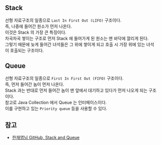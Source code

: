 ## Stack
선형 자료구조의 일종으로 ```Last In First Out (LIFO)``` 구조이다.   
즉, 나중에 들어간 원소가 먼저 나온다.   
이것은 Stack 의 가장 큰 특징이다.   
차곡차곡 쌓이는 구조로 먼저 Stack 에 들어가게 된 원소는 맨 바닥에 깔리게 된다.   
그렇기 때문에 늦게 들어간 녀석들은 그 위에 쌓이게 되고 호출 시 가장 위에 있는 녀석이 호출되는 구조이다.   

## Queue
선형 자료구조의 일종으로 ```First In First Out (FIFO)``` 구조이다.   
즉, 먼저 들어간 놈이 먼저 나온다.    
 Stack 과는 반대로 먼저 들어간 놈이 맨 앞에서 대기하고 있다가 먼저 나오게 되는 구조이다.   
 참고로 Java Collection 에서 Queue 는 인터페이스이다.   
 이를 구현하고 있는 ```Priority queue``` 등을 사용할 수 있다.   

## 참고
* [한재엽님 GitHub, Stack and Queue](https://github.com/JaeYeopHan/Interview_Question_for_Beginner/tree/master/DataStructure#stack-and-queue)